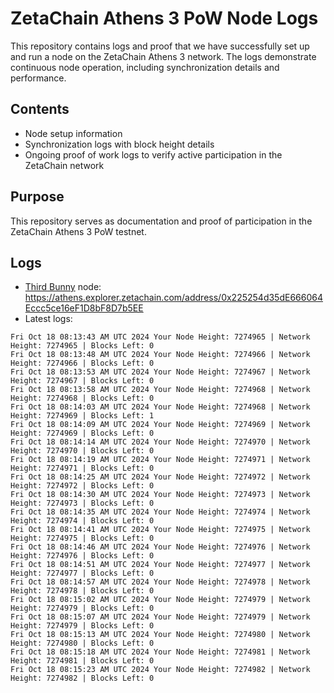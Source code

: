 # ZetaChain Athens 3 PoW Node Logs
This repository contains logs and proof that we have successfully set up and run a node on the ZetaChain Athens 3 network. The logs demonstrate continuous node operation, including synchronization details and performance.

## Contents
- Node setup information
- Synchronization logs with block height details
- Ongoing proof of work logs to verify active participation in the ZetaChain network

## Purpose
This repository serves as documentation and proof of participation in the ZetaChain Athens 3 PoW testnet.

## Logs

- [Third Bunny](https://thirdbunny.xyz/) node: https://athens.explorer.zetachain.com/address/0x225254d35dE666064Eccc5ce16eF1D8bF8D7b5EE
- Latest logs:
```
Fri Oct 18 08:13:43 AM UTC 2024 Your Node Height: 7274965 | Network Height: 7274965 | Blocks Left: 0
Fri Oct 18 08:13:48 AM UTC 2024 Your Node Height: 7274966 | Network Height: 7274966 | Blocks Left: 0
Fri Oct 18 08:13:53 AM UTC 2024 Your Node Height: 7274967 | Network Height: 7274967 | Blocks Left: 0
Fri Oct 18 08:13:58 AM UTC 2024 Your Node Height: 7274968 | Network Height: 7274968 | Blocks Left: 0
Fri Oct 18 08:14:03 AM UTC 2024 Your Node Height: 7274968 | Network Height: 7274969 | Blocks Left: 1
Fri Oct 18 08:14:09 AM UTC 2024 Your Node Height: 7274969 | Network Height: 7274969 | Blocks Left: 0
Fri Oct 18 08:14:14 AM UTC 2024 Your Node Height: 7274970 | Network Height: 7274970 | Blocks Left: 0
Fri Oct 18 08:14:19 AM UTC 2024 Your Node Height: 7274971 | Network Height: 7274971 | Blocks Left: 0
Fri Oct 18 08:14:25 AM UTC 2024 Your Node Height: 7274972 | Network Height: 7274972 | Blocks Left: 0
Fri Oct 18 08:14:30 AM UTC 2024 Your Node Height: 7274973 | Network Height: 7274973 | Blocks Left: 0
Fri Oct 18 08:14:35 AM UTC 2024 Your Node Height: 7274974 | Network Height: 7274974 | Blocks Left: 0
Fri Oct 18 08:14:41 AM UTC 2024 Your Node Height: 7274975 | Network Height: 7274975 | Blocks Left: 0
Fri Oct 18 08:14:46 AM UTC 2024 Your Node Height: 7274976 | Network Height: 7274976 | Blocks Left: 0
Fri Oct 18 08:14:51 AM UTC 2024 Your Node Height: 7274977 | Network Height: 7274977 | Blocks Left: 0
Fri Oct 18 08:14:57 AM UTC 2024 Your Node Height: 7274978 | Network Height: 7274978 | Blocks Left: 0
Fri Oct 18 08:15:02 AM UTC 2024 Your Node Height: 7274979 | Network Height: 7274979 | Blocks Left: 0
Fri Oct 18 08:15:07 AM UTC 2024 Your Node Height: 7274979 | Network Height: 7274979 | Blocks Left: 0
Fri Oct 18 08:15:13 AM UTC 2024 Your Node Height: 7274980 | Network Height: 7274980 | Blocks Left: 0
Fri Oct 18 08:15:18 AM UTC 2024 Your Node Height: 7274981 | Network Height: 7274981 | Blocks Left: 0
Fri Oct 18 08:15:23 AM UTC 2024 Your Node Height: 7274982 | Network Height: 7274982 | Blocks Left: 0
```
